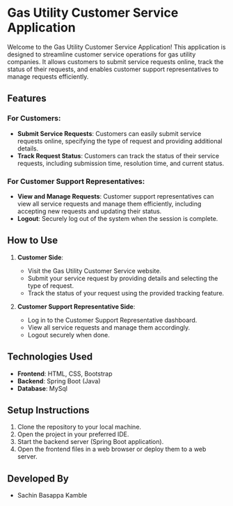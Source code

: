 # Gas Utility Customer Service Application

Welcome to the Gas Utility Customer Service Application! This application is designed to streamline customer service operations for gas utility companies. It allows customers to submit service requests online, track the status of their requests, and enables customer support representatives to manage requests efficiently.

## Features

### For Customers:
- **Submit Service Requests**: Customers can easily submit service requests online, specifying the type of request and providing additional details.
- **Track Request Status**: Customers can track the status of their service requests, including submission time, resolution time, and current status.

### For Customer Support Representatives:
- **View and Manage Requests**: Customer support representatives can view all service requests and manage them efficiently, including accepting new requests and updating their status.
- **Logout**: Securely log out of the system when the session is complete.

## How to Use

1. **Customer Side**:
   - Visit the Gas Utility Customer Service website.
   - Submit your service request by providing details and selecting the type of request.
   - Track the status of your request using the provided tracking feature.

2. **Customer Support Representative Side**:
   - Log in to the Customer Support Representative dashboard.
   - View all service requests and manage them accordingly.
   - Logout securely when done.

## Technologies Used

- **Frontend**: HTML, CSS, Bootstrap
- **Backend**: Spring Boot (Java)
- **Database**: MySql

## Setup Instructions

1. Clone the repository to your local machine.
2. Open the project in your preferred IDE.
3. Start the backend server (Spring Boot application).
4. Open the frontend files in a web browser or deploy them to a web server.

## Developed By

- Sachin Basappa Kamble

